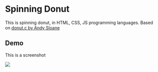 # Spinning Donut
This is spinning donut, in HTML, CSS, JS programming languages. Based on [donut.c by Andy Sloane](https://github.com/akhileshthite/3d-donut)

## Demo
This is a screenshot

![](blob:https://www.facebook.com/e04f1677-b253-4840-bac5-0f9505e5e0fd)

